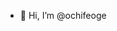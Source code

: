 - 👋 Hi, I’m @ochifeoge


<!---
ochifeoge/ochifeoge is a ✨ special ✨ repository because its `README.md` (this file) appears on your GitHub profile.
You can click the Preview link to take a look at your changes.
--->
